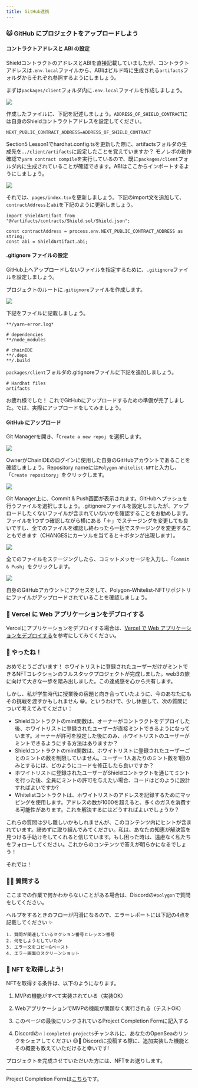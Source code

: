 ```yaml
---
title: GitHub連携
---
```

### 🐱 GitHub にプロジェクトをアップロードしよう

#### コントラクトアドレスと ABI の設定

ShieldコントラクトのアドレスとABIを直接記載していましたが、コントラクトアドレスは`.env.local`ファイルから、ABIはビルド時に生成される`artifacts`フォルダからそれぞれ参照するようにしましょう。

まずは`packages/client`フォルダ内に`.env.local`ファイルを作成しましょう。

![](/images/Polygon-Whitelist-NFT/section-5/5_3_1.png)

作成したファイルに、下記を記述しましょう。`ADDRESS_OF_SHIELD_CONTRACT`には自身のShieldコントラクトアドレスを設定してください。

```
NEXT_PUBLIC_CONTRACT_ADDRESS=ADDRESS_OF_SHIELD_CONTRACT
```

Section5 Lesson1でhardhat.config.tsを更新した際に、artifactsフォルダの生成先を`../client/artifacts`に設定したことを覚えていますか？ モノレポの動作確認で`yarn contract compile`を実行しているので、既に`packages/client`フォルダ内に生成されていることが確認できます。ABIはここからインポートするようにしましょう。

![](/images/Polygon-Whitelist-NFT/section-5/5_3_2.png)

それでは、`pages/index.tsx`を更新しましょう。下記のimport文を追加して、`contractAddress`と`abi`を下記のように更新しましょう。

```tsx
import ShieldArtifact from "@/artifacts/contracts/Shield.sol/Shield.json";

const contractAddress = process.env.NEXT_PUBLIC_CONTRACT_ADDRESS as string;
const abi = ShieldArtifact.abi;
```

#### .gitignore ファイルの設定

GitHub上へアップロードしないファイルを指定するために、`.gitignore`ファイルを設定しましょう。

プロジェクトのルートに`.gitignore`ファイルを作成します。

![](/images/Polygon-Whitelist-NFT/section-5/5_3_3.png)

下記をファイルに記載しましょう。

```
**/yarn-error.log*

# dependencies
**/node_modules

# chainIDE
**/.deps
**/.build
```

`packages/client`フォルダの.gitignoreファイルに下記を追加しましょう。

```
# Hardhat files
artifacts
```

お疲れ様でした！ これでGitHubにアップロードするための準備が完了しました。では、実際にアップロードをしてみましょう。

#### GitHub にアップロード

Git Managerを開き、「`Create a new repo`」を選択します。

![](/images/Polygon-Whitelist-NFT/section-5/5_3_4.png)

OwnerがChainIDEのログインに使用した自身のGitHubアカウントであることを確認しましょう。Repository nameには`Polygon-Whitelist-NFT`と入力し、「`Create repository`」をクリックします。

![](/images/Polygon-Whitelist-NFT/section-5/5_3_5.png)

Git Manager上に、Commit & Push画面が表示されます。GitHubへプッシュを行うファイルを選択しましょう。.gitignoreファイルを設定しましたが、アップロードしたくないファイルが含まれていないかを確認することをお勧めします。ファイルを1つずつ確認しながら横にある「＋」でステージングを変更しても良いですし、全てのファイルを確認し終わったら一括でステージングを変更することもできます（CHANGESにカーソルを当てると＋ボタンが出現します）。

![](/images/Polygon-Whitelist-NFT/section-5/5_3_6.png)

全てのファイルをステージングしたら、コミットメッセージを入力し、「`Commit & Push`」をクリックします。

![](/images/Polygon-Whitelist-NFT/section-5/5_3_7.png)

自身のGitHubアカウントにアクセスをして、Polygon-Whitelist-NFTリポジトリにファイルがアップロードされていることを確認しましょう。

### 🤟 Vercel に Web アプリケーションをデプロイする

Vercelにアプリケーションをデプロイする場合は、[Vercel で Web アプリケーションをデプロイする](https://buidl.unchain.tech/Solana/Solana-NFT-Drop/ja/section-4/lesson-2_WEB%E3%82%A2%E3%83%97%E3%83%AA%E3%82%92%E5%AE%8C%E6%88%90%E3%81%95%E3%81%9B%E3%82%88%E3%81%86)を参考にしてみてください。

### 🎊 やったね！

おめでとうございます！ ホワイトリストに登録されたユーザーだけがミントできるNFTコレクションのフルスタックプロジェクトが完成しました。web3の旅に向けて大きな一歩を踏み出しました。この達成感を心から共有します。

しかし、私が学生時代に授業後の宿題と向き合っていたように、今のあなたにもその挑戦を渡すかもしれません 😁。というわけで、少し休憩して、次の質問について考えてみてください：

- Shieldコントラクトのmint関数は、オーナーがコントラクトをデプロイした後、ホワイトリストに登録されたユーザーが直接ミントできるようになっています。オーナーが許可を設定した後にのみ、ホワイトリストのユーザーがミントできるようにする方法はありますか？
- Shieldコントラクトのmint関数は、ホワイトリストに登録されたユーザーごとのミントの数を制限していません。ユーザー 1人あたりのミント数を1回のみとするには、どのようにコードを修正したら良いですか？
- ホワイトリストに登録されたユーザーがShieldコントラクトを通じてミントを行った後、全員にミントの許可を与えたい場合、コードはどのように設計すればよいですか?
- Whitelistコントラクトは、ホワイトリストのアドレスを記録するためにマッピングを使用します。アドレスの数が1000を超えると、多くのガスを消費する可能性があります。これを解決するにはどうすればよいでしょうか？

これらの質問は少し難しいかもしれませんが、このコンテンツ内にヒントが含まれています。諦めずに取り組んでみてください。私は、あなたの知恵が解決策を見つける手助けをしてくれると信じています。もし困った時は、遠慮なく私たちをフォローしてください。これからのコンテンツで答えが明らかになるでしょう！

それでは！

### 🙋‍♂️ 質問する

ここまでの作業で何かわからないことがある場合は、Discordの`#polygon`で質問をしてください。

ヘルプをするときのフローが円滑になるので、エラーレポートには下記の4点を記載してください ✨

```
1. 質問が関連しているセクション番号とレッスン番号
2. 何をしようとしていたか
3. エラー文をコピー&ペースト
4. エラー画面のスクリーンショット
```

### 🎫 NFT を取得しよう!

NFTを取得する条件は、以下のようになります。

1. MVPの機能がすべて実装されている（実装OK）

2. WebアプリケーションでMVPの機能が問題なく実行される（テストOK）

3. このページの最後にリンクされているProject Completion Formに記入する

4. Discordの`🔥｜completed-projects`チャンネルに、あなたのOpenSeaのリンクをシェアしてください 😉🎉 Discordに投稿する際に、追加実装した機能とその概要も教えていただけると幸いです!

プロジェクトを完成させていただいた方には、NFTをお送りします。

---

Project Completion Formは[こちら](https://airtable.com/shrf1cCtTx0iQuszX)です。

